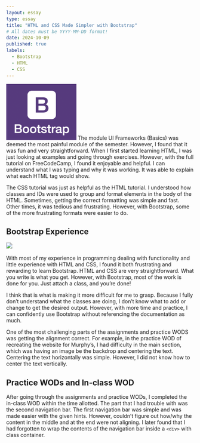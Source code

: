 ```yaml
---
layout: essay
type: essay
title: "HTML and CSS Made Simpler with Bootstrap"
# All dates must be YYYY-MM-DD format!
date: 2024-10-09
published: true
labels:
  - Bootstrap
  - HTML
  - CSS
---
```


<img height="150px" class="rounded float-start pe-4" src="../img/e37_ui-frameworks/bootstrap-logo.png">
The module UI Frameworks (Basics) was deemed the most painful module of the semester. However, I found that it was fun and very straightforward. When I first started learning HTML, I was just looking at examples and going through exercises. However, with the full tutorial on FreeCodeCamp, I found it enjoyable and helpful. I can understand what I was typing and why it was working. It was able to explain what each HTML tag would show.

The CSS tutorial was just as helpful as the HTML tutorial. I understood how classes and IDs were used to group and format elements in the body of the HTML. Sometimes, getting the correct formatting was simple and fast. Other times, it was tedious and frustrating. However, with Bootstrap, some of the more frustrating formats were easier to do. 

## Bootstrap Experience
<img width="50%" class="rounded mx-auto d-block pe-4" src="../img/e37_ui-frameworks/murphys.png">

With most of my experience in programming dealing with functionality and little experience with HTML and CSS, I found it both frustrating and rewarding to learn Bootstrap. HTML and CSS are very straightforward. What you write is what you get. However, with Bootstrap, most of the work is done for you. Just attach a class, and you’re done!

I think that is what is making it more difficult for me to grasp. Because I fully don’t understand what the classes are doing, I don’t know what to add or change to get the desired output. However, with more time and practice, I can confidently use Bootstrap without referencing the documentation as much.

One of the most challenging parts of the assignments and practice WODS was getting the alignment correct. For example, in the practice WOD of recreating the website for Murphy’s, I had difficulty in the main section, which was having an image be the backdrop and centering the text. Centering the text horizontally was simple. However, I did not know how to center the text vertically.

## Practice WODs and In-class WOD
After going through the assignments and practice WODs, I completed the in-class WOD within the time allotted. The part that I had trouble with was the second navigation bar. The first navigation bar was simple and was made easier with the given hints. However, couldn’t figure out how/why the content in the middle and at the end were not aligning. I later found that I had forgotten to wrap the contents of the navigation bar inside a `<div>` with class container.